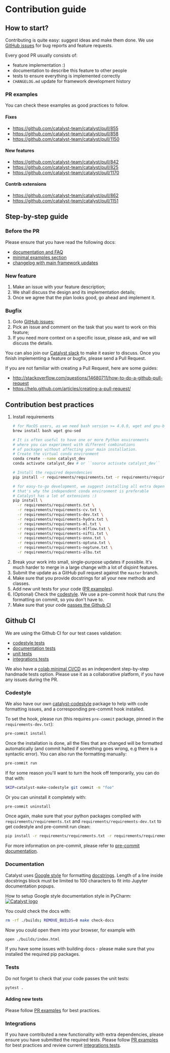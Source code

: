 # Contribution guide

## How to start?

Contributing is quite easy: suggest ideas and make them done.
We use [GitHub issues](https://github.com/catalyst-team/catalyst/issues) for bug reports and feature requests.

Every good PR usually consists of:
- feature implementation :)
- documentation to describe this feature to other people
- tests to ensure everything is implemented correctly
- `CHANGELOG.md` update for framework development history

### PR examples
You can check these examples as good practices to follow.

#### Fixes
- https://github.com/catalyst-team/catalyst/pull/855
- https://github.com/catalyst-team/catalyst/pull/858
- https://github.com/catalyst-team/catalyst/pull/1150

#### New features
- https://github.com/catalyst-team/catalyst/pull/842
- https://github.com/catalyst-team/catalyst/pull/825
- https://github.com/catalyst-team/catalyst/pull/1170

#### Contrib extensions
- https://github.com/catalyst-team/catalyst/pull/862
- https://github.com/catalyst-team/catalyst/pull/1151
 

## Step-by-step guide

### Before the PR
Please ensure that you have read the following docs:
- [documentation and FAQ](https://catalyst-team.github.io/catalyst/)
- [minimal examples section](https://github.com/catalyst-team/catalyst#minimal-examples)
- [changelog with main framework updates](https://github.com/catalyst-team/catalyst/blob/master/CHANGELOG.md)

### New feature

1. Make an issue with your feature description;
2. We shall discuss the design and its implementation details;
3. Once we agree that the plan looks good, go ahead and implement it.


### Bugfix

1. Goto [GitHub issues](https://github.com/catalyst-team/catalyst/issues);
2. Pick an issue and comment on the task that you want to work on this feature;
3. If you need more context on a specific issue, please ask, and we will discuss the details.

You can also join our [Catalyst slack](https://join.slack.com/t/catalyst-team-core/shared_invite/zt-d9miirnn-z86oKDzFMKlMG4fgFdZafw) to make it easier to discuss.
Once you finish implementing a feature or bugfix, please send a Pull Request.

If you are not familiar with creating a Pull Request, here are some guides:
- http://stackoverflow.com/questions/14680711/how-to-do-a-github-pull-request
- https://help.github.com/articles/creating-a-pull-request/


## Contribution best practices

1. Install requirements
    ```bash
    # for MacOS users, as we need bash version >= 4.0.0, wget and gnu-based sed
    brew install bash wget gnu-sed

    # It is often useful to have one or more Python environments 
    # where you can experiment with different combinations 
    # of packages without affecting your main installation. 
    # Create the virtual conda environment
    conda create --name catalyst_dev
    conda activate catalyst_dev # or ``source activate catalyst_dev``
    
    # Install the required dependencies
    pip install -r requirements/requirements.txt -r requirements/requirements-dev.txt
    
    # for easy-to-go development, we suggest installing all extra dependencies
    # that's why the independent conda environment is preferable 
    # Catalyst has a lot of extensions :)
    pip install \
      -r requirements/requirements.txt \
      -r requirements/requirements-cv.txt \
      -r requirements/requirements-dev.txt \
      -r requirements/requirements-hydra.txt \
      -r requirements/requirements-ml.txt \
      -r requirements/requirements-mlflow.txt \
      -r requirements/requirements-nifti.txt \
      -r requirements/requirements-onnx.txt \
      -r requirements/requirements-optuna.txt \
      -r requirements/requirements-neptune.txt \
      -r requirements/requirements-albu.txt
    ```
2. Break your work into small, single-purpose updates if possible.
It's much harder to merge in a large change with a lot of disjoint features.
3. Submit the update as a GitHub pull request against the `master` branch.
4. Make sure that you provide docstrings for all your new methods and classes.
5. Add new unit tests for your code ([PR examples](#pr-examples)).
6. (Optional) Check the [codestyle](#codestyle). We use a pre-commit hook that runs the formatting on commit, so you don't have to. 
7. Make sure that your code [passes the Github CI](#github-ci)


## Github CI

We are using the Github CI for our test cases validation:

- [codestyle tests](https://github.com/catalyst-team/catalyst/blob/master/.github/workflows/codestyle.yml#L134)
- [documentation tests](https://github.com/catalyst-team/catalyst/blob/master/.github/workflows/codestyle.yml#L135)
- [unit tests](https://github.com/catalyst-team/catalyst/blob/master/.github/workflows/dl_cpu.yml#L113)
- [integrations tests](https://github.com/catalyst-team/catalyst/blob/master/.github/workflows/dl_cpu.yml#L114#L117)

We also have a [colab minimal CI/CD](https://colab.research.google.com/github/catalyst-team/catalyst/blob/master/examples/notebooks/colab_ci_cd.ipynb) as an independent step-by-step handmade tests option.
Please use it as a collaborative platform, if you have any issues during the PR.

### Codestyle

We also have our own [catalyst-codestyle](https://github.com/catalyst-team/codestyle) 
package to help with code formatting issues, and a corresponding pre-commit hook installed.

To set the hook, please run (this requires `pre-commit` package, pinned in the `requirements-dev.txt`):
```bash
pre-commit install
```
Once the installation is done, all the files that are changed will be formatted automatically (and commit halted if something goes wrong, e.g there is a syntactic error). You can also run the formatting manually:
```bash
pre-commit run
```

If for some reason you'll want to turn the hook off temporarily, you can do that with:
```bash
SKIP=catalyst-make-codestyle git commit -m "foo"
```
Or you can uninstall it completely with:
```bash
pre-commit uninstall
```

Once again, make sure that your python packages complied with `requirements/requirements.txt` and `requirements/requirements-dev.txt` to get codestyle and pre-commit run clean:
```bash
pip install -r requirements/requirements.txt -r requirements/requirements-dev.txt
```

For more information on pre-commit, please refer to  [pre-commit documentation](https://pre-commit.com/).

### Documentation

Catalyst uses [Google style](http://sphinxcontrib-napoleon.readthedocs.io/en/latest/example_google.html) for formatting [docstrings](https://github.com/google/styleguide/blob/gh-pages/pyguide.md#38-comments-and-docstrings).
Length of a line inside docstrings block must be limited to 100 characters to fit into Jupyter documentation popups.

How to setup Google style documentation style in PyCharm:
[![Catalyst logo](https://raw.githubusercontent.com/catalyst-team/catalyst-pics/master/third_party_pics/pycharm-google-style.png)](https://github.com/catalyst-team/catalyst)

You could check the docs with:
```bash
rm -rf ./builds; REMOVE_BUILDS=0 make check-docs
```

Now you could open them into your browser, for example with
```bash
open ./builds/index.html
```

If you have some issues with building docs - please make sure that you installed the required pip packages.

### Tests

Do not forget to check that your code passes the unit tests:
```bash
pytest .
```

#### Adding new tests

Please follow [PR examples](#pr-examples) for best practices.

### Integrations

If you have contributed a new functionality with extra dependencies, 
please ensure you have submitted the required tests. 
Please follow [PR examples](#pr-examples) for best practices 
and review current [integrations tests](https://github.com/catalyst-team/catalyst/blob/master/.github/workflows/dl_cpu.yml#L114#L117).

